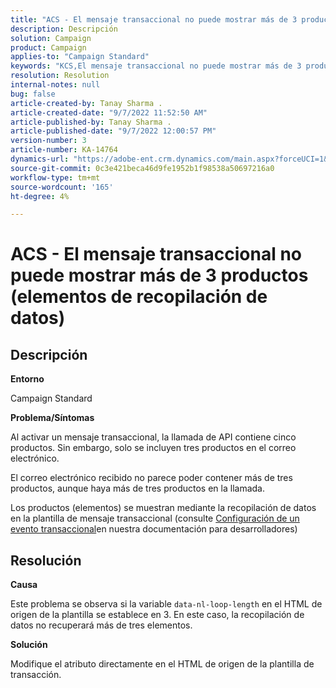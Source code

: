 ```yaml
---
title: "ACS - El mensaje transaccional no puede mostrar más de 3 productos (elementos de recopilación de datos)"
description: Descripción
solution: Campaign
product: Campaign
applies-to: "Campaign Standard"
keywords: "KCS,El mensaje transaccional no puede mostrar más de 3 productos (elementos de recopilación de datos)"
resolution: Resolution
internal-notes: null
bug: false
article-created-by: Tanay Sharma .
article-created-date: "9/7/2022 11:52:50 AM"
article-published-by: Tanay Sharma .
article-published-date: "9/7/2022 12:00:57 PM"
version-number: 3
article-number: KA-14764
dynamics-url: "https://adobe-ent.crm.dynamics.com/main.aspx?forceUCI=1&pagetype=entityrecord&etn=knowledgearticle&id=4e678f96-a32e-ed11-9db1-002248086735"
source-git-commit: 0c3e421beca46d9fe1952b1f98538a50697216a0
workflow-type: tm+mt
source-wordcount: '165'
ht-degree: 4%

---
```


# ACS - El mensaje transaccional no puede mostrar más de 3 productos (elementos de recopilación de datos)

## Descripción


<b>Entorno</b>

Campaign Standard



<b>Problema/Síntomas</b>

Al activar un mensaje transaccional, la llamada de API contiene cinco productos. Sin embargo, solo se incluyen tres productos en el correo electrónico.

El correo electrónico recibido no parece poder contener más de tres productos, aunque haya más de tres productos en la llamada.

Los productos (elementos) se muestran mediante la recopilación de datos en la plantilla de mensaje transaccional (consulte [Configuración de un evento transaccional](https://experienceleague.adobe.com/docs/campaign-standard/using/communication-channels/transactional-messaging/event-configuration/configuring-transactional-event.html?lang=en)en nuestra documentación para desarrolladores)


## Resolución


<b>Causa</b>

Este problema se observa si la variable `data-nl-loop-length` en el HTML de origen de la plantilla se establece en 3. En este caso, la recopilación de datos no recuperará más de tres elementos.



<b>Solución</b>

Modifique el atributo directamente en el HTML de origen de la plantilla de transacción.


